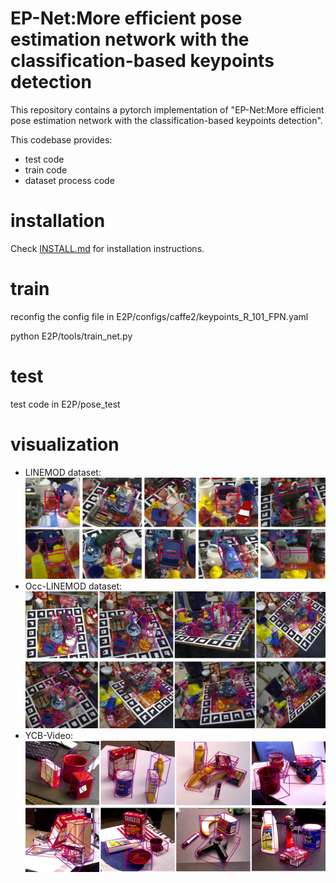 # EP-Net:More efficient pose estimation network with the classification-based keypoints detection

This repository contains a pytorch implementation of "EP-Net:More efficient pose estimation network with the classification-based keypoints detection".

This codebase provides:
- test code
- train code
- dataset process code

# installation
Check [INSTALL.md](INSTALL.md) for installation instructions.
# train
reconfig the config file in E2P/configs/caffe2/keypoints_R_101_FPN.yaml

python E2P/tools/train_net.py
# test
test code in E2P/pose_test

# visualization
- LINEMOD dataset:
!['linemod'](images/fig_linemod.png)
- Occ-LINEMOD dataset:
!['occ-linemod'](images/fig_occ_linemod.png)
- YCB-Video:
!['YCB-Video'](images/fig_ycb.png)